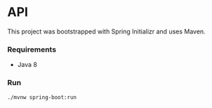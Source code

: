 # API

This project was bootstrapped with Spring Initializr and uses Maven.

### Requirements
* Java 8

### Run
```bash
./mvnw spring-boot:run
```
